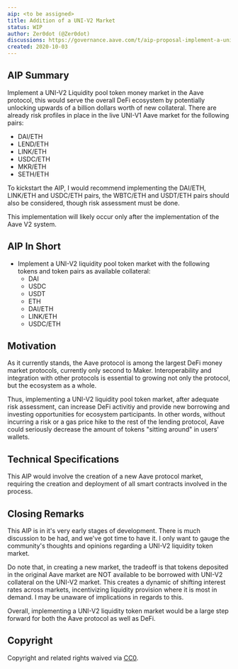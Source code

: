 ```yaml
---
aip: <to be assigned>
title: Addition of a UNI-V2 Market
status: WIP
author: Zer0dot (@Zer0dot)
discussions: https://governance.aave.com/t/aip-proposal-implement-a-uni-v2-market-initial-discussion/645
created: 2020-10-03
---
```


## AIP Summary

Implement a UNI-V2 Liquidity pool token money market in the Aave protocol, this would serve the overall DeFi ecosystem by potentially unlocking upwards of a billion dollars worth of new collateral. There are already risk profiles in place in the live UNI-V1 Aave market for the following pairs:
* DAI/ETH
* LEND/ETH
* LINK/ETH
* USDC/ETH
* MKR/ETH
* SETH/ETH

To kickstart the AIP, I would recommend implementing the DAI/ETH, LINK/ETH and USDC/ETH pairs, the WBTC/ETH and USDT/ETH pairs should also be considered, though risk assessment must be done. 

This implementation will likely occur only after the implementation of the Aave V2 system.

## AIP In Short

* Implement a UNI-V2 liquidity pool token market with the following tokens and token pairs as available collateral:
  * DAI
  * USDC
  * USDT
  * ETH
  * DAI/ETH
  * LINK/ETH
  * USDC/ETH

## Motivation

As it currently stands, the Aave protocol is among the largest DeFi money market protocols, currently only second to Maker. Interoperability and integration with other protocols is essential to growing not only the protocol, but the ecosystem as a whole.

Thus, implementing a UNI-V2 liquidity pool token market, after adequate risk assessment, can increase DeFi activitiy and provide new borrowing and investing opportunities for ecosystem participants. In other words, without incurring a risk or a gas price hike to the rest of the lending protocol, Aave could seriously decrease the amount of tokens "sitting around" in users' wallets.

## Technical Specifications

This AIP would involve the creation of a new Aave protocol market, requiring the creation and deployment of all smart contracts involved in the process.

## Closing Remarks

This AIP is in it's very early stages of development. There is much discussion to be had, and we've got time to have it. I only want to gauge the community's thoughts and opinions regarding a UNI-V2 liquidity token market.

Do note that, in creating a new market, the tradeoff is that tokens deposited in the original Aave market are NOT available to be borrowed with UNI-V2 collateral on the UNI-V2 market. This creates a dynamic of shifting interest rates across markets, incentivizing liquidity provision where it is most in demand. I may be unaware of implications in regards to this.

Overall, implementing a UNI-V2 liquidity token market would be a large step forward for both the Aave protocol as well as DeFi.

## Copyright

Copyright and related rights waived via [CC0](https://creativecommons.org/publicdomain/zero/1.0/).
